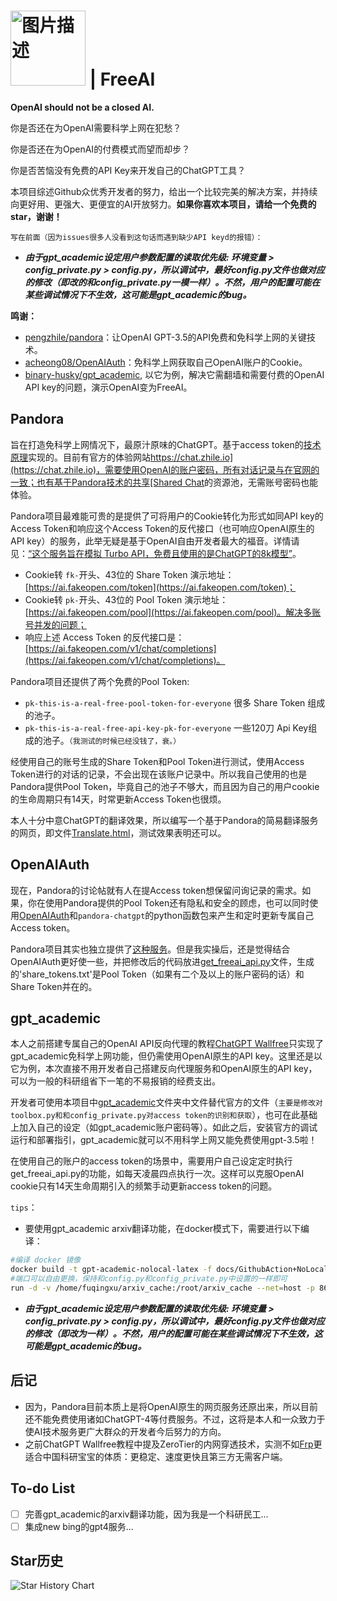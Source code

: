 

# <img src="https://elphen.site/ai/assets/img/freeai_brand_logo_3.png" alt="图片描述" style="width: 120px;height: auto;"> | FreeAI

**OpenAI should not be a closed AI.**

你是否还在为OpenAI需要科学上网在犯愁？

你是否还在为OpenAI的付费模式而望而却步？

你是否苦恼没有免费的API Key来开发自己的ChatGPT工具？

本项目综述Github众优秀开发者的努力，给出一个比较完美的解决方案，并持续向更好用、更强大、更便宜的AI开放努力。**如果你喜欢本项目，请给一个免费的star，谢谢！**

`写在前面（因为issues很多人没看到这句话而遇到缺少API keyd的报错）：`
   + ***由于gpt_academic设定用户参数配置的读取优先级: 环境变量 > config_private.py > config.py，所以调试中，最好config.py文件也做对应的修改（即改的和config_private.py一模一样）。不然，用户的配置可能在某些调试情况下不生效，这可能是gpt_academic的bug。***

**鸣谢：**
+ [pengzhile/pandora](https://github.com/pengzhile/pandora)：让OpenAI GPT-3.5的API免费和免科学上网的关键技术。
+ [acheong08/OpenAIAuth](https://github.com/acheong08/OpenAIAuth)：免科学上网获取自己OpenAI账户的Cookie。
+ [binary-husky/gpt_academic](https://github.com/binary-husky/gpt_academic), 以它为例，解决它需翻墙和需要付费的OpenAI API key的问题，演示OpenAI变为FreeAI。

## Pandora
旨在打造免科学上网情况下，最原汁原味的ChatGPT。基于access token的[技术原理](https://zhile.io/2023/05/19/how-to-get-chatgpt-access-token-via-pkce.html)实现的。目前有官方的体验网站[https://chat.zhile.io](https://chat.zhile.io)，需要使用OpenAI的账户密码，所有对话记录与在官网的一致；也有基于Pandora技术的共享[Shared Chat](https://baipiao.io/chatgpt)的资源池，无需账号密码也能体验。

Pandora项目最难能可贵的是提供了可将用户的Cookie转化为形式如同API key的Access Token和响应这个Access Token的反代接口（也可响应OpenAI原生的API key）的服务，此举无疑是基于OpenAI自由开发者最大的福音。详情请见：[“这个服务旨在模拟 Turbo API，免费且使用的是ChatGPT的8k模型”](https://github.com/pengzhile/pandora/issues/837)。
+ Cookie转 `fk-`开头、43位的 Share Token 演示地址：[https://ai.fakeopen.com/token](https://ai.fakeopen.com/token)；
+ Cookie转 `pk-`开头、43位的 Pool Token 演示地址：[https://ai.fakeopen.com/pool](https://ai.fakeopen.com/pool)。解决多账号并发的问题；
+ 响应上述 Access Token 的反代接口是：[https://ai.fakeopen.com/v1/chat/completions](https://ai.fakeopen.com/v1/chat/completions)。

Pandora项目还提供了两个免费的Pool Token:
+ `pk-this-is-a-real-free-pool-token-for-everyone` 很多 Share Token 组成的池子。
+ `pk-this-is-a-real-free-api-key-pk-for-everyone` 一些120刀 Api Key组成的池子。`（我测试的时候已经没钱了，衰。）`

经使用自己的账号生成的Share Token和Pool Token进行测试，使用Access Token进行的对话的记录，不会出现在该账户记录中。所以我自己使用的也是Pandora提供Pool Token，毕竟自己的池子不够大，而且因为自己的用户cookie的生命周期只有14天，时常更新Access Token也很烦。

本人十分中意ChatGPT的翻译效果，所以编写一个基于Pandora的简易翻译服务的网页，即文件[Translate.html](https://github.com/elphen-wang/FreeAI/blob/main/Translate.html)，测试效果表明还可以。

## OpenAIAuth
现在，Pandora的讨论帖就有人在提Access token想保留问询记录的需求。如果，你在使用Pandora提供的Pool Token还有隐私和安全的顾虑，也可以同时使用[OpenAIAuth](https://github.com/acheong08/OpenAIAuth)和`pandora-chatgpt`的python函数包来产生和定时更新专属自己Access token。

Pandora项目其实也独立提供了[这种服务](https://gist.github.com/pengzhile/448bfcfd548b3ae4e665a84cc86c4694)。但是我实操后，还是觉得结合OpenAIAuth更好使一些，并把修改后的代码放进[get_freeai_api.py](https://github.com/elphen-wang/FreeAI/blob/main/get_freeai_api.py)文件，生成的'share_tokens.txt'是Pool Token（如果有二个及以上的账户密码的话）和Share Token并在的。

## gpt_academic
本人之前搭建专属自己的OpenAI API反向代理的教程[ChatGPT Wallfree](https://github.com/elphen-wang/chatgpt_wallfree)只实现了gpt_academic免科学上网功能，但仍需使用OpenAI原生的API key。这里还是以它为例，本次直接不用开发者自己搭建反向代理服务和OpenAI原生的API key，可以为一般的科研组省下一笔的不易报销的经费支出。

开发者可使用本项目中[gpt_academic](https://github.com/elphen-wang/FreeAI/tree/main/gpt_academic)文件夹中文件替代官方的文件（`主要是修改对toolbox.py和和config_private.py对access token的识别和获取`），也可在此基础上加入自己的设定（如gpt_academic账户密码等）。如此之后，安装官方的调试运行和部署指引，gpt_academic就可以不用科学上网又能免费使用gpt-3.5啦！

在使用自己的账户的access token的场景中，需要用户自己设定定时执行get_freeai_api.py的功能，如每天凌晨四点执行一次。这样可以克服OpenAI cookie只有14天生命周期引入的频繁手动更新access token的问题。

`tips`：
   + 要使用gpt_academic arxiv翻译功能，在docker模式下，需要进行以下编译：
   ``` bash {.line-numbers}
   #编译 docker 镜像
   docker build -t gpt-academic-nolocal-latex -f docs/GithubAction+NoLocal+Latex .
   #端口可以自由更换，保持和config.py和config_private.py中设置的一样即可
   run -d -v /home/fuqingxu/arxiv_cache:/root/arxiv_cache --net=host -p 86:86 --restart=always --name gpt-academic gpt-academic-nolocal-latex
   ```

   + ***由于gpt_academic设定用户参数配置的读取优先级: 环境变量 > config_private.py > config.py，所以调试中，最好config.py文件也做对应的修改（即改为一样）。不然，用户的配置可能在某些调试情况下不生效，这可能是gpt_academic的bug。***

## 后记
+ 因为，Pandora目前本质上是将OpenAI原生的网页服务还原出来，所以目前还不能免费使用诸如ChatGPT-4等付费服务。不过，这将是本人和一众致力于使AI技术服务更广大群众的开发者今后努力的方向。
+ 之前ChatGPT Wallfree教程中提及ZeroTier的内网穿透技术，实测不如[Frp](https://github.com/fatedier/frp)更适合中国科研宝宝的体质：更稳定、速度更快且第三方无需客户端。


## To-do List
+ [ ] 完善gpt_academic的arxiv翻译功能，因为我是一个科研民工...
+ [ ] 集成new bing的gpt4服务...

## Star历史

![Star History Chart](https://api.star-history.com/svg?repos=elphen-wang/FreeAI&type=Date)


